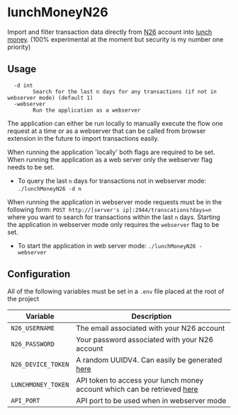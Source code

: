 # lunchMoneyN26
Import and filter transaction data directly from [N26](https://n26.com) account into [lunch money](https://lunchmoney.app/). (100% experimental at the moment but security is my number one priority)

## Usage
```
  -d int
        Search for the last n days for any transactions (if not in webserver mode) (default 1)
  -webserver
        Run the application as a webserver
```
The application can either be run locally to manually execute the flow one request at a time or as a webserver that can be called from browser extension in the future to import transactions easily.

When running the application 'locally' both flags are required to be set. When running the application as a web server only the webserver flag needs to be set.

* To query the last `n` days for transactions not in webserver mode: `./lunchMoneyN26 -d n`

When running the application in webserver mode requests must be in the following form:
`POST http://[server's ip]:2944/transcations?days=n` where you want to search for transactions within the last `n` days. Starting the application in webserver mode only requires the `webserver` flag to be set.

* To start the application in web server mode: `./lunchMoneyN26 -webserver`

## Configuration
All of the following variables must be set in a `.env` file placed at the root of the project

| Variable     | Description |
| ----------- | ----------- |
| `N26_USERNAME`      | The email associated with your N26 account      |
| `N26_PASSWORD`   | Your password associated with your N26 account        |
| `N26_DEVICE_TOKEN`   | A random UUIDV4. Can easily be generated [here](https://www.uuidgenerator.net/)      |
| `LUNCHMONEY_TOKEN`   | API token to access your lunch money account which can be retrieved [here](https://my.lunchmoney.app/developers)      |
| `API_PORT`   | API port to be used when in webserver mode     |